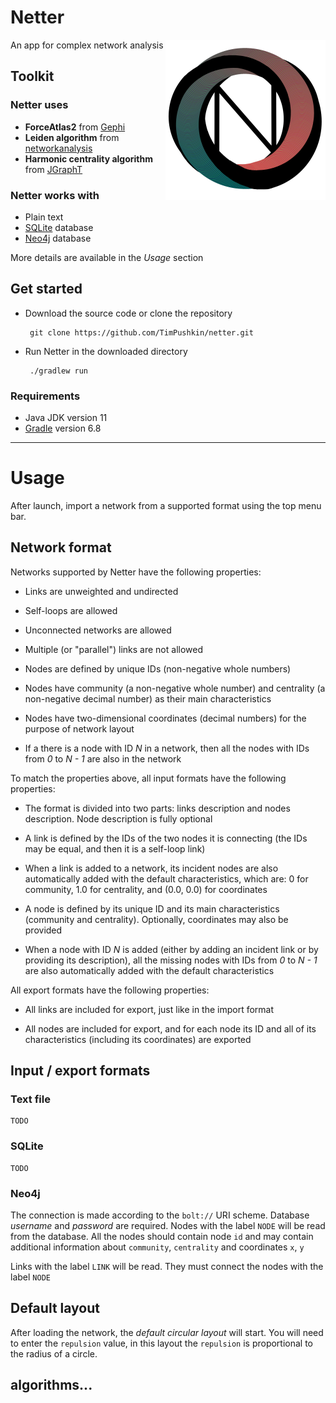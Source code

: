 # Netter

<img src="https://github.com/TimPushkin/netter/blob/view/src/main/resources/Netter.png" width="256" height="256" align="right" />

An app for complex network analysis

## Toolkit

### Netter uses

- __ForceAtlas2__ from [Gephi](https://gephi.org/)
- __Leiden algorithm__ from [networkanalysis](https://github.com/CWTSLeiden/networkanalysis)
- __Harmonic centrality algorithm__ from [JGraphT](https://jgrapht.org/)

### Netter works with

- Plain text
- [SQLite](https://www.sqlite.org/index.html) database
- [Neo4j](https://neo4j.com/) database

More details are available in the _Usage_ section

## Get started

- Download the source code or clone the repository

       git clone https://github.com/TimPushkin/netter.git

- Run Netter in the downloaded directory

       ./gradlew run

### Requirements

- Java JDK version 11
- [Gradle](https://gradle.org/) version 6.8

---

# Usage

After launch, import a network from a supported format using the top menu bar.

## Network format

Networks supported by Netter have the following properties:

- Links are unweighted and undirected

- Self-loops are allowed

- Unconnected networks are allowed

- Multiple (or "parallel") links are not allowed

- Nodes are defined by unique IDs (non-negative whole numbers)

- Nodes have community (a non-negative whole number) and centrality (a non-negative decimal number) as their main 
  characteristics

- Nodes have two-dimensional coordinates (decimal numbers) for the purpose of network layout

- If a there is a node with ID _N_ in a network, then all the nodes with IDs from _0_ to _N - 1_ are also in the network

To match the properties above, all input formats have the following properties:

- The format is divided into two parts: links description and nodes description. Node description is fully optional

- A link is defined by the IDs of the two nodes it is connecting (the IDs may be equal, and then it is a self-loop link)

- When a link is added to a network, its incident nodes are also automatically added with the default characteristics, 
which are: 0 for community, 1.0 for centrality, and (0.0, 0.0) for coordinates

- A node is defined by its unique ID and its main characteristics (community and centrality). Optionally, coordinates 
may also be provided

- When a node with ID _N_ is added (either by adding an incident link or by providing its description), all the missing 
nodes with IDs from _0_ to _N - 1_ are also automatically added with the default characteristics

All export formats have the following properties:

- All links are included for export, just like in the import format

- All nodes are included for export, and for each node its ID and all of its characteristics (including its coordinates) 
are exported

## Input / export formats

### Text file

    TODO

### SQLite

    TODO

### Neo4j

The connection is made according to the `bolt://` URI scheme. Database _username_ and _password_ are required. Nodes
with the label `NODE` will be read from the database. All the nodes should contain node `id` and may contain additional
information about `community`, `centrality` and coordinates `x`, `y`

Links with the label `LINK` will be read. They must connect the nodes with the label `NODE`

## Default layout

After loading the network, the _default circular layout_ will start. You will need to enter the `repulsion` value, in
this layout the `repulsion` is proportional to the radius of a circle.

## algorithms...
